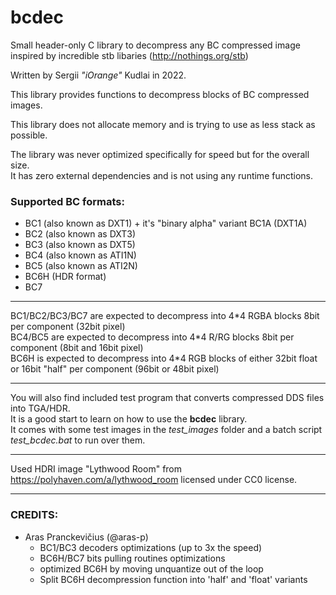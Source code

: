 # bcdec
Small header-only C library to decompress any BC compressed image inspired by incredible stb libaries (<http://nothings.org/stb>)

Written by Sergii *"iOrange"* Kudlai in 2022.

This library provides functions to decompress blocks of BC compressed images.  

This library does not allocate memory and is trying to use as less stack as possible.

The library was never optimized specifically for speed but for the overall size.  
It has zero external dependencies and is not using any runtime functions.

### Supported BC formats:
- BC1 (also known as DXT1) + it's "binary alpha" variant BC1A (DXT1A)
- BC2 (also known as DXT3)
- BC3 (also known as DXT5)
- BC4 (also known as ATI1N)
- BC5 (also known as ATI2N)
- BC6H (HDR format)
- BC7

---

BC1/BC2/BC3/BC7 are expected to decompress into 4\*4 RGBA blocks 8bit per component (32bit pixel)  
BC4/BC5 are expected to decompress into 4\*4 R/RG blocks 8bit per component (8bit and 16bit pixel)  
BC6H is expected to decompress into 4*4 RGB blocks of either 32bit float or 16bit "half" per
component (96bit or 48bit pixel)

---

You will also find included test program that converts compressed DDS files into TGA/HDR.  
It is a good start to learn on how to use the **bcdec** library.  
It comes with some test images in the *test_images* folder and a batch script *test_bcdec.bat* to run over them.

---

Used HDRI image "Lythwood Room" from <https://polyhaven.com/a/lythwood_room> licensed under CC0 license.

---

### CREDITS:
 - Aras Pranckevičius (@aras-p)
     - BC1/BC3 decoders optimizations (up to 3x the speed)
     - BC6H/BC7 bits pulling routines optimizations
     - optimized BC6H by moving unquantize out of the loop
     - Split BC6H decompression function into 'half' and 'float' variants
